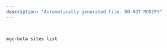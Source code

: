 ```yaml
---
description: "Automatically generated file. DO NOT MODIFY"
---
```


```bash


mgc-beta sites list

```